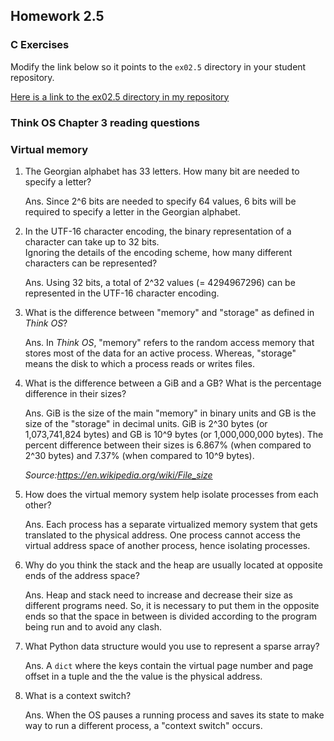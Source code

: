 ## Homework 2.5

### C Exercises

Modify the link below so it points to the `ex02.5` directory in your
student repository.

[Here is a link to the ex02.5 directory in my repository](https://github.com/YOUR_GITHUB_USERNAME_HERE/ExercisesInC/tree/master/exercises/ex02.5)

### Think OS Chapter 3 reading questions

### Virtual memory

1) The Georgian alphabet has 33 letters.  How many bit are needed to specify a letter?

    Ans. Since 2^6 bits are needed to specify 64 values, 6 bits will be required to specify a letter in the Georgian alphabet. 

2) In the UTF-16 character encoding, the binary representation of a character can take up to 32 bits.  
Ignoring the details of the encoding scheme, how many different characters can be represented?

    Ans. Using 32 bits, a total of 2^32 values (= 4294967296) can be represented in the UTF-16 character encoding.

3) What is the difference between "memory" and "storage" as defined in *Think OS*?

    Ans. In *Think OS*, "memory" refers to the random access memory that stores most of the data for an active process. 
    Whereas, "storage" means the disk to which a process reads or writes files.

4) What is the difference between a GiB and a GB?  What is the percentage difference in their sizes?

    Ans. GiB is the size of the main "memory" in binary units and GB is the size of the "storage" in decimal units.
    GiB is 2^30 bytes (or 1,073,741,824 bytes) and GB is 10^9 bytes (or 1,000,000,000 bytes). The percent difference 
    between their sizes is 6.867% (when compared to 2^30 bytes) and 7.37% (when compared to 10^9 bytes).
    
    *Source:https://en.wikipedia.org/wiki/File_size*

5) How does the virtual memory system help isolate processes from each other?

    Ans. Each process has a separate virtualized memory system that gets translated to the physical address. One process
    cannot access the virtual address space of another process, hence isolating processes.  

6) Why do you think the stack and the heap are usually located at opposite ends of the address space?
    
    Ans. Heap and stack need to increase and decrease their size as different programs need. So, it is necessary to put them 
    in the opposite ends so that the space in between is divided according to the program being run and to avoid any clash.

7) What Python data structure would you use to represent a sparse array?

    Ans.  A `dict` where the keys contain the virtual page number and page offset in a tuple and the the value is the physical address.

8) What is a context switch?

    Ans. When the OS pauses a running process and saves its state to make way to run a different process, a "context switch" occurs.

